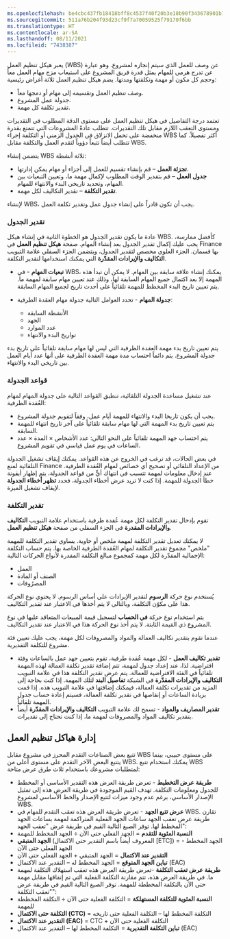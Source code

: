```yaml
---
ms.openlocfilehash: be4cbc437fb18418bff8c4537f40f20b3e18b90f343678901b768b3c32cc6be0
ms.sourcegitcommit: 511a76b204f93d23cf9f7a70059525f79170f6bb
ms.translationtype: HT
ms.contentlocale: ar-SA
ms.lasthandoff: 08/11/2021
ms.locfileid: "7438387"
---
```

يعبر هيكل تنظيم العمل (WBS) عن وصف للعمل الذي سيتم إنجازه لمشروع. وهو عبارة عن تدرج هرمي للمهام يمثل قدرة فريق المشروع على استيعاب مزج مهام العمل معاً وحجم كل مكون أو مهمة وتكلفتها ومدتها. يضم هيكل تنظيم العمل ثلاثة أغراض رئيسية:

 -  وصف تنظيم العمل وتقسيمه إلى مهام أو دمجها معاً.
 -  جدولة عمل المشروع.
 -  تقدير تكلفة كل مهمة.

تعتمد درجة التفاصيل في هيكل تنظيم العمل على مستوى الدقة المطلوب في التقديرات ومستوى التعقب اللازم مقابل تلك التقديرات. تتطلب عادةً المشروعات التي تتمتع بقدرة منخفضة على تحمل الانزلاق في الجدول الزمني أو التكلفة إجراء WBS أكثر تفصيلاً. كما تتطلب أيضاً تتبعاً دؤوباً لتقدم العمل والتكلفة مقابل WBS.

يتضمن إنشاء WBS ثلاثة أنشطة:

 -  **تجزئة العمل** – قم بإنشاء تقسيم للعمل إلى أجزاء أو مهام يمكن إدارتها.
 -  **جدول العمل** – قم بتقدير الوقت المطلوب لإكمال مهمة ما، وتعيين التبعيات بين المهام، وتحديد تاريخي البدء والانتهاء للمهام.
 -  **تقدير التكلفة** – تقدير التكاليف لكل مهمة.

لإنشاء WBS، يجب أن تكون قادراً على إنشاء جدول عمل وتقدير تكلفة العمل.

### <a name="schedule-estimation"></a>تقدير الجدول

عادة ما يكون تقدير الجدول هو الخطوة الثانية في إنشاء هيكل WBS. كأفضل ممارسة، يجب عليك إكمال تقدير الجدول بعد إنشاء المهام. صفحة **هيكل تنظيم العمل** في Finance بها قسمان. الجزء العلوي مخصص لتقدير الجدول، ويتضمن الجزء السفلي علامة التبويب **التكاليف والإيرادات المقدّرة** التي يمكنك استخدامها لتقدير التكلفة.

 -  **تبعيات المهام** \- في WBS، يمكنك إنشاء علاقة سابقة بين المهام. لا يمكن أن تبدأ هذه المهمة إلا بعد اكتمال جميع المهام السابقة لها، وذلك عند تعيين مهام سابقة لمهمة ما. يتم تعيين تاريخ البدء المخطط للمهمة تلقائياً على أحدث تاريخ لجميع المهام السابقة.
 -  **جدولة المهام** \- تحدد العوامل التالية جدولة مهام العقدة الطرفية:
    
     -  الأنشطة السابقة
     -  الجهد
     -  عدد الموارد
     -  تواريخ البدء والانتهاء

يتم تعيين تاريخ بدء مهمة العقدة الطرفية التي ليس لها مهام سابقة تلقائياً على تاريخ بدء جدولة المشروع. يتم دائماً احتساب مدة مهمة العقدة الطرفية على أنها عدد أيام العمل بين تاريخي البدء والانتهاء.

### <a name="scheduling-rules"></a>قواعد الجدولة

عند تشغيل مساعدة الجدولة التلقائية، تنطبق القواعد التالية على جدولة المهام لمهام العُقدة الطرفية:

 -  يجب أن يكون تاريخا البدء والانتهاء للمهمة أيام عمل، وفقاً لتقويم جدولة المشروع.
 -  يتم تعيين تاريخ بدء المهمة التي لها مهام سابقة تلقائياً على آخر تاريخ انتهاء للمهمة السابقة.
 -  يتم احتساب جهد المهمة تلقائياً على النحو التالي: عدد الأشخاص × المدة × عدد الساعات في يوم عمل قياسي في تقويم المشروع.

في بعض الحالات، قد ترغب في الخروج عن هذه القواعد. يمكنك إيقاف تشغيل الجدولة التلقائية لمنع Finance من الإعداد التلقائي أو تصحيح أي خصائص لمهام العُقدة الطرفية. عند إدخال معلومات لمهمة تتسبب في انتهاك أيٍّ من قواعد الجدولة، يتم إظهار أيقونة خطأ الجدولة للمهمة. إذا كنت لا تريد عرض أخطاء الجدولة، فحدد **تظهر أخطاء الجدولة** لإيقاف تشغيل الميزة.

### <a name="cost-estimation"></a>تقدير التكلفة

تقوم بإدخال تقدير التكلفة لكل مهمة عُقدة طرفية باستخدام علامة التبويب **التكاليف والإيرادات المقدرة** في الجزء السفلي من صفحة **هيكل تنظيم العمل**.

لا يمكنك تعديل تقدير التكلفة لمهمة ملخص أو حاوية. يساوي تقدير التكلفة للمهمة "ملخص" مجموع تقدير التكلفة لمهام العُقدة الطرفية الخاصة بها. يتم حساب التكلفة الإجمالية المقدّرة لكل مهمة كمجموع مبالغ التكلفة المقدرة لأنواع الحركات التالية:

 -  العمل
 -  الصنف أو المادة
 -  المصرُوفات

يُستخدم نوع حركة **الرسوم** لتقدير الإيرادات على أساس الرسوم. لا يحتوي نوع الحركة هذا على مكوّن التكلفة، وبالتالي لا يتم أخذها في الاعتبار عند تقدير التكاليف.

يتم استخدام نوع حركة **في الحساب** لتسجيل قيمة المبيعات المتعاقد عليها في نوع المشروع ذي القيمة الثابتة. لا يتم أخذ نوع الحركة هذا في الاعتبار عند تقدير التكاليف.

عندما تقوم بتقدير تكاليف العمالة والمواد والمصروفات لكل مهمة، يجب عليك تعيين فئة مشروع للتكلفة التقديرية.

 -  **تقدير تكاليف العمل** \- لكل مهمة عُقدة طرفية، تقوم بتعيين جهد عمل بالساعات وفئة افتراضية. لذا، عند إعداد جدول لمهمة، تتم إضافة تقدير تكلفة العمالة لهذه المهمة تلقائياً في الفئة الافتراضية للعمالة. يتم عرض تقدير التكلفة هذا في علامة التبويب **التكاليف والإيرادات المقدّرة** في الشبكة **تفاصيل البند** لتلك المهمة. إذا كنت بحاجة إلى المزيد من تقديرات تكلفة العمالة، فيمكنك إضافتها في علامة التبويب هذه. إذا قمت بزيادة الساعات أو إنقاصها في تقدير تكلفة العمالة، فسيتم إعادة حساب جدول المهمة تلقائياً.
 -  **تقدير المصاريف والمواد** \- تسمح لك علامة التبويب **التكاليف والإيرادات المقدّرة** أيضاً بتقدير تكاليف المواد والمصروفات لمهمة ما، إذا كنت تحتاج إلى تقديرات.

## <a name="manage-the-work-breakdown-structures"></a>إدارة هياكل تنظيم العمل

تتبع بعض الصناعات التقدم المحرز في مشروع مقابل WBS على مستوى حبيبي، بينما يتتبع البعض الآخر التقدم على مستوى أعلى من WBS. يمكنك استخدام تتبع WBS لمتطلبات مشروعك باستخدام ثلاث طرق عرض متاحة:

 -  **طريقة عرض التخطيط** \- تعرض طريقة العرض هذه التقدير الأساسي أو المخطط للجدول ومعلومات التكلفة. تهدف القيم الموجودة في طريقة العرض هذه إلى تمثيل الإصدار الأساسي، برغم عدم وجود ميزات لتتبع الإصدار والخط الأساسي لمشروع WBS.
 -  **عرض تتبع الجهد** \- تعرض طريقة العرض هذه تعقب التقدم للمهام في WBS. تقارن طريقة عرض تعقب الجهد ساعات الجهد الفعلية المتراكمة لمهمة بساعات الجهد المخطط لها. توفر الصيغ التالية القيم في طريقة عرض "تعقب الجهد":
 -  **النسبة المئوية للتقدم** = الجهد الفعلي حتى الآن ÷ الجهد المخطط للمهمة
 -  **الجهد المتبقي** (المعروف أيضاً باسم التقدير حتى الاكتمال \[ETC\]) = الجهد المخطط - الجهد الفعلي حتى الآن
 -  **التقدير عند الاكتمال** = الجهد المتبقي + الجهد الفعلي حتى الآن
 -  **تباين الجهد المتوقع** = الجهد المخطط له – التقدير عند الاكتمال (EAC)
 -  **طريقة عرض تعقب التكلفة** \-تعرض طريقة العرض هذه تعقب استهلاك التكلفة لمهمة ما. في طريقة العرض هذه، تتم مقارنة التكلفة الفعلية التي تم إنفاقها مقابل مهمة حتى الآن بالتكلفة المخططة للمهمة. توفر الصيغ التالية القيم في طريقة عرض "تعقب التكلفة":
 -  **النسبة المئوية للتكلفة المستهلكة** = التكلفة الفعلية حتى الآن ÷ التكلفة المخططة للمهمة
 -  **التكلفة حتى الاكتمال (CTC)** = التكلفة المخطط لها – التكلفة الفعلية حتى تاريخه
 -  **التقدير عند الاكتمال (EAC)** = CTC + التكلفة الفعلية حتى الآن
 -  **تباين التكلفة التقديرية** = التكلفة المخطط لها – التقدير عند الاكتمال (EAC)
